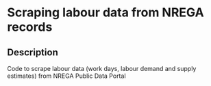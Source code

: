# Scraping labour data from NREGA records 

## Description
Code to scrape labour data (work days, labour demand and supply estimates) from NREGA Public Data Portal
